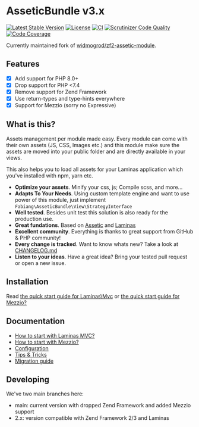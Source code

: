 # AsseticBundle v3.x

[![Latest Stable Version](https://poser.pugx.org/fabiang/assetic-module/version)](https://packagist.org/packages/fabiang/assetic-module)
[![License](https://poser.pugx.org/fabiang/assetic-module/license)](https://packagist.org/packages/fabiang/assetic-module)
[![CI](https://github.com/fabiang/assetic-module/actions/workflows/ci.yml/badge.svg)](https://github.com/fabiang/assetic-module/actions/workflows/ci.yml)
[![Scrutinizer Code Quality](https://scrutinizer-ci.com/g/fabiang/assetic-module/badges/quality-score.png?b=main)](https://scrutinizer-ci.com/g/fabiang/assetic-module/?branch=main)
[![Code Coverage](https://scrutinizer-ci.com/g/fabiang/assetic-module/badges/coverage.png?b=main)](https://scrutinizer-ci.com/g/fabiang/assetic-module/?branch=main)

Currently maintained fork of [widmogrod/zf2-assetic-module](https://github.com/widmogrod/zf2-assetic-module).

## Features

  * [x] Add support for PHP 8.0+
  * [x] Drop support for PHP <7.4
  * [x] Remove support for Zend Framework
  * [x] Use return-types and type-hints everywhere
  * [x] Support for Mezzio (sorry no Expressive)

## What is this?

Assets management per module made easy.
Every module can come with their own assets (JS, CSS, Images etc.) and this
module make sure the assets are moved into your public folder and are directly
available in your views.

This also helps you to load all assets for your Laminas application which you've
installed with npm, yarn etc.

  * **Optimize your assets**. Minify your css, js; Compile scss, and more...
  * **Adapts To Your Needs**. Using custom template engine and want to use power of this module, just implement `Fabiang\AsseticBundle\View\StrategyInterface`
  * **Well tested**. Besides unit test this solution is also ready for the production use.
  * **Great fundations**. Based on [Assetic](https://github.com/assetic/framework) and [Laminas](https://getlaminas.org)
  * **Excellent community**. Everything is thanks to great support from GitHub & PHP community!
  * **Every change is tracked**. Want to know whats new? Take a look at [CHANGELOG.md](https://github.com/fabiang/assetic-module/blob/main/CHANGELOG.md)
  * **Listen to your ideas**. Have a great idea? Bring your tested pull request or open a new issue.


## Installation

Read [the quick start guide for Laminas\Mvc](https://github.com/fabiang/assetic-module/blob/main/docs/howto-mvc.md)
or [the quick start guide for Mezzio?](https://github.com/fabiang/assetic-module/blob/main/docs/howto-mezzio.md)

## Documentation

  * [How to start with Laminas MVC?](https://github.com/fabiang/assetic-module/blob/main/docs/howto-mvc.md)
  * [How to start with Mezzio?](https://github.com/fabiang/assetic-module/blob/main/docs/howto-mezzio.md)
  * [Configuration](https://github.com/fabiang/assetic-module/blob/main/docs/config.md)
  * [Tips & Tricks](https://github.com/fabiang/assetic-module/blob/main/docs/tips.md)
  * [Migration guide](https://github.com/fabiang/assetic-module/blob/main/docs/migration.md)

## Developing

We've two main branches here:

- main: current version with dropped Zend Framework and added Mezzio support
- 2.x: version compatible with Zend Framework 2/3 and Laminas
